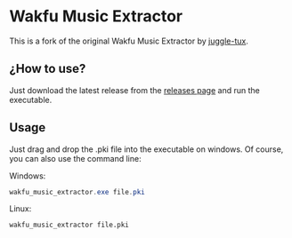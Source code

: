 # Wakfu Music Extractor

This is a fork of the original Wakfu Music Extractor by [juggle-tux](https://gitlab.com/juggle-tux/wakfu_music_extractor).

## ¿How to use?

Just download the latest release from the [releases page](https://github.com/Akrista/wakfu_music_extractor) and run the executable.

## Usage

Just drag and drop the .pki file into the executable on windows. Of course, you can also use the command line:

Windows:

```powershell
wakfu_music_extractor.exe file.pki
```

Linux:

```bash
wakfu_music_extractor file.pki
```
